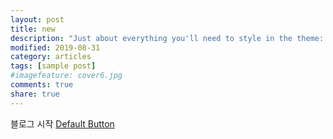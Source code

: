 ```yaml
---
layout: post
title: new
description: "Just about everything you'll need to style in the theme: headings, paragraphs, blockquotes, tables, code blocks, and more."
modified: 2019-08-31
category: articles
tags: [sample post]
#imagefeature: cover6.jpg
comments: true
share: true
---
```

블로그 시작
<a href="#" class="button">Default Button</a>
